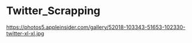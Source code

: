# Twitter_Scrapping
https://photos5.appleinsider.com/gallery/52018-103343-51653-102330-twitter-xl-xl.jpg
